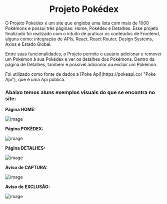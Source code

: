 <h1 align="center"> Projeto Pokédex </h1>


<p> O Projeto Pokédex é um site que engloba uma lista com mais de 1000 Pokémons e possui três páginas: Home, Pokédex e Detalhes. Esse projeto finalizado foi realizado com o intuito de praticar os conteúdos de Frontend, alguns como: integração de APIs, React, React Router, Design Systems, Axios e Estado Global.</p>

<p> Entre suas funcionalidades, o Projeto permite o usuário adicionar e remover um Pokémon à sua Pokédex e ver os detalhes dos Pokémons. Dentro da página de Detalhes, também é possível adicionar ou excluir um Pokémon. </p>

<p> Foi utilizado como fonte de dados a [Poke Api](https://pokeapi.co/ "Poke Api"), que é uma Api pública.</p>

<h3>Abaixo temos aluns exemplos visuais do que se encontra no site:</h3>

<b>Página HOME:</b>

![image](https://github.com/nataliavallim/projeto-react-apis/assets/127119019/34db6bf2-f2d9-4862-a3ec-9f3e8f2b41de)

<b>Página POKÉDEX:</b>

![image](https://github.com/nataliavallim/projeto-react-apis/assets/127119019/232173cb-a06f-4625-974d-86799138ae9e)

<b>Página DETALHES:</b>

![image](https://github.com/nataliavallim/projeto-react-apis/assets/127119019/44836080-946d-4da6-8bff-b8a27e5ad437)

<b>Aviso de CAPTURA:</b>

![image](https://github.com/nataliavallim/projeto-react-apis/assets/127119019/f3a06892-47fb-4f04-9c7e-85f08d7423f9)

<b>Aviso de EXCLUSÃO:</b>

![image](https://github.com/nataliavallim/projeto-react-apis/assets/127119019/f6e9d329-7354-442a-9390-317fa0c9c767)






